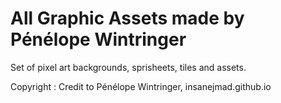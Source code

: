 # All Graphic Assets made by Pénélope Wintringer

Set of pixel art backgrounds, sprisheets, tiles and assets.

Copyright : 
Credit to Pénélope Wintringer, insanejmad.github.io
